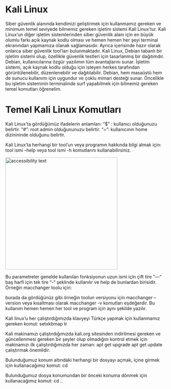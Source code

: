 

# Kali Linux
Siber güvenlik alanında kendimizi geliştirmek için kullanmamız gereken ve minimum temel seviyede bilmemiz gereken işletim sistemi Kali Linux’tur. Kali Linux’un diğer işletim sistemlerinden siber güvenlik alanı için en büyük olumlu farkı açık kaynak kodlu olması ve hemen hemen her şeyi terminal ekranından yapmamıza olanak sağlamasıdır. Ayrıca içerisinde hazır olarak onlarca siber güvenlik tool’ları bulunmaktadır. 
Kali Linux, Debian tabanlı bir işletim sistemi olup, özellikle güvenlik testleri için tasarlanmış bir dağıtımdır.
Debian, kullanıcılarına özgür yazılımın tüm avantajlarını sunar. İşletim sistemi, açık kaynak kodlu olduğu için isteyen herkes tarafından görüntülenebilir, düzenlenebilir ve dağıtılabilir. Debian, hem masaüstü hem de sunucu kullanımı için uygundur ve çoklu mimari desteği sunar.
Öncelikle bu işletim sisteminin terminalinde surf yapabilmek için bilmemiz gereken temel komutları öğrenelim.

# Temel Kali Linux Komutları
Kali Linux’ta gördüğümüz ifadelerin anlamları:
“$” : kullanıcı olduğunuzu belirtir.
“#”: root admin olduğununuzu belirtir.
 “~”: kullanıcının home dizinininde olduğunu belirtir.

Kali Linux’ta herhangi bir tool’un veya programın hakkında bilgi almak için:
tool ismi –help
veya 
tool ismi -h 
komutlarını kullanabilirsiniz. 

<img src="C:\Users\barca\Downloads\p2.jpeg" width="350" alt="accessibility text">
</p>



Bu parametreler genelde kullanılan fonksiyonun uzun ismi için çift tire “—“ baş harfi için tek tire “-“ şeklinde kullanılır ve help de bunlardan birisidir. Örneğin macchanger toolu için:
 
burada da gördüğünüz gibi örneğin toolun versiyonu için macchanger –version veya kısaltması olarak macchanger -v komutları eşdeğerdir. 
Bu kullanım hemen hemen her tool ve program için aynı şekilde yazılır. 

Kali linux’u her çalıştırdığımızda klavyeyi Türkçe yapmak için kullanmamız gereken komut:
setxkbmap tr 

Kali makinamızı çalıştırdığımızda kali.org sitesinden indirilmesi gereken ve güncellenmesi gereken bir şeyler olup olmadığını kontrol etmek için makinamızı ilk çalıştırdığımızda her zaman:
apt get upgrade
apt get update
çalıştırmak önemlidir. 

Bulunduğumuz konum altındaki herhangi bir dosyayı açmak, içine girmek için kullanacağımız komut:
cd

Bulunduğumuz dosya konumundan bir önceki konuma dönmek için kullanacağımız komut:
cd ..
